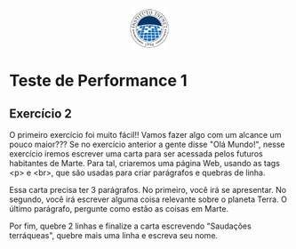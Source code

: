 <p align="center">
    <img src="assets/logo_infnet.png" width="70" height="70" />
</p>

# Teste de Performance 1

## Exercício 2

O primeiro exercício foi muito fácil!! Vamos fazer algo com um alcance um pouco maior??? Se no exercício anterior a gente disse "Olá Mundo!", nesse exercício iremos escrever uma carta para ser acessada pelos futuros habitantes de Marte. Para tal, criaremos uma página Web, usando as tags \<p\> e \<br\>, que são usadas para criar parágrafos e quebras de linha.

Essa carta precisa ter 3 parágrafos. No primeiro, você irá se apresentar. No segundo, você irá escrever alguma coisa relevante sobre o planeta Terra. O último parágrafo, pergunte como estão as coisas em Marte.

Por fim, quebre 2 linhas e finalize a carta escrevendo "Saudações terráqueas", quebre mais uma linha e escreva seu nome.